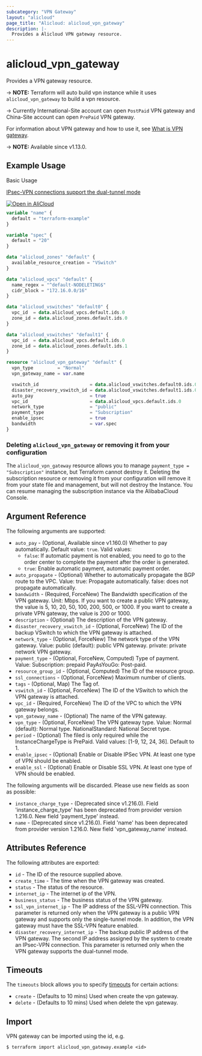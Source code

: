 ```yaml
---
subcategory: "VPN Gateway"
layout: "alicloud"
page_title: "Alicloud: alicloud_vpn_gateway"
description: |-
  Provides a Alicloud VPN gateway resource.
---
```


# alicloud_vpn_gateway

Provides a VPN gateway resource.

-> **NOTE:** Terraform will auto build vpn instance  while it uses `alicloud_vpn_gateway` to build a vpn resource.

-> Currently International-Site account can open `PostPaid` VPN gateway and China-Site account can open `PrePaid` VPN gateway.

For information about VPN gateway and how to use it, see [What is VPN gateway](https://www.alibabacloud.com/help/en/doc-detail/120365.html).

-> **NOTE:** Available since v1.13.0.

## Example Usage

Basic Usage

[IPsec-VPN connections support the dual-tunnel mode](https://www.alibabacloud.com/help/en/vpn/product-overview/ipsec-vpn-connections-support-the-dual-tunnel-mode)

<div style="display: block;margin-bottom: 40px;"><div class="oics-button" style="float: right;position: absolute;margin-bottom: 10px;">
  <a href="https://api.aliyun.com/api-tools/terraform?resource=alicloud_vpn_gateway&exampleId=e828140f-319c-9314-3b20-c45c1468b6f795539aa9&activeTab=example&spm=docs.r.vpn_gateway.0.e828140f31&intl_lang=EN_US" target="_blank">
    <img alt="Open in AliCloud" src="https://img.alicdn.com/imgextra/i1/O1CN01hjjqXv1uYUlY56FyX_!!6000000006049-55-tps-254-36.svg" style="max-height: 44px; max-width: 100%;">
  </a>
</div></div>

```terraform
variable "name" {
  default = "terraform-example"
}

variable "spec" {
  default = "20"
}

data "alicloud_zones" "default" {
  available_resource_creation = "VSwitch"
}

data "alicloud_vpcs" "default" {
  name_regex = "^default-NODELETING$"
  cidr_block = "172.16.0.0/16"
}

data "alicloud_vswitches" "default0" {
  vpc_id  = data.alicloud_vpcs.default.ids.0
  zone_id = data.alicloud_zones.default.ids.0
}

data "alicloud_vswitches" "default1" {
  vpc_id  = data.alicloud_vpcs.default.ids.0
  zone_id = data.alicloud_zones.default.ids.1
}

resource "alicloud_vpn_gateway" "default" {
  vpn_type         = "Normal"
  vpn_gateway_name = var.name

  vswitch_id                   = data.alicloud_vswitches.default0.ids.0
  disaster_recovery_vswitch_id = data.alicloud_vswitches.default1.ids.0
  auto_pay                     = true
  vpc_id                       = data.alicloud_vpcs.default.ids.0
  network_type                 = "public"
  payment_type                 = "Subscription"
  enable_ipsec                 = true
  bandwidth                    = var.spec
}
```

### Deleting `alicloud_vpn_gateway` or removing it from your configuration

The `alicloud_vpn_gateway` resource allows you to manage  `payment_type = "Subscription"`  instance, but Terraform cannot destroy it.
Deleting the subscription resource or removing it from your configuration will remove it from your state file and management, but will not destroy the Instance.
You can resume managing the subscription instance via the AlibabaCloud Console.

## Argument Reference

The following arguments are supported:
* `auto_pay` - (Optional, Available since v1.160.0) Whether to pay automatically. Default value: `true`. Valid values:
  - `false`: If automatic payment is not enabled, you need to go to the order center to complete the payment after the order is generated.
  - `true`: Enable automatic payment, automatic payment order.
* `auto_propagate` - (Optional) Whether to automatically propagate the BGP route to the VPC. Value:  true: Propagate automatically.  false: does not propagate automatically.
* `bandwidth` - (Required, ForceNew) The Bandwidth specification of the VPN gateway. Unit: Mbps.  If you want to create a public VPN gateway, the value is 5, 10, 20, 50, 100, 200, 500, or 1000. If you want to create a private VPN gateway, the value is 200 or 1000.
* `description` - (Optional) The description of the VPN gateway.
* `disaster_recovery_vswitch_id` - (Optional, ForceNew) The ID of the backup VSwitch to which the VPN gateway is attached.
* `network_type` - (Optional, ForceNew) The network type of the VPN gateway. Value:  public (default): public VPN gateway. private: private network VPN gateway.
* `payment_type` - (Optional, ForceNew, Computed) Type of payment. Value: Subscription: prepaid PayAsYouGo: Post-paid.
* `resource_group_id` - (Optional, Computed) The ID of the resource group.
* `ssl_connections` - (Optional, ForceNew) Maximum number of clients.
* `tags` - (Optional, Map) The Tag of.
* `vswitch_id` - (Optional, ForceNew) The ID of the VSwitch to which the VPN gateway is attached.
* `vpc_id` - (Required, ForceNew) The ID of the VPC to which the VPN gateway belongs.
* `vpn_gateway_name` - (Optional) The name of the VPN gateway.
* `vpn_type` - (Optional, ForceNew) The VPN gateway type. Value:  Normal (default): Normal type. NationalStandard: National Secret type.
* `period` - (Optional) The filed is only required while the InstanceChargeType is PrePaid. Valid values: [1-9, 12, 24, 36]. Default to 1.
* `enable_ipsec` - (Optional) Enable or Disable IPSec VPN. At least one type of VPN should be enabled.
* `enable_ssl` - (Optional) Enable or Disable SSL VPN.  At least one type of VPN should be enabled.

The following arguments will be discarded. Please use new fields as soon as possible:
* `instance_charge_type` - (Deprecated since v1.216.0). Field 'instance_charge_type' has been deprecated from provider version 1.216.0. New field 'payment_type' instead.
* `name` - (Deprecated since v1.216.0). Field 'name' has been deprecated from provider version 1.216.0. New field 'vpn_gateway_name' instead.

## Attributes Reference

The following attributes are exported:
* `id` - The ID of the resource supplied above.
* `create_time` - The time when the VPN gateway was created.
* `status` - The status of the resource.
* `internet_ip` - The internet ip of the VPN.
* `business_status` - The business status of the VPN gateway.
* `ssl_vpn_internet_ip` - The IP address of the SSL-VPN connection. This parameter is returned only when the VPN gateway is a public VPN gateway and supports only the single-tunnel mode. In addition, the VPN gateway must have the SSL-VPN feature enabled.
* `disaster_recovery_internet_ip` - The backup public IP address of the VPN gateway. The second IP address assigned by the system to create an IPsec-VPN connection. This parameter is returned only when the VPN gateway supports the dual-tunnel mode.

## Timeouts

The `timeouts` block allows you to specify [timeouts](https://www.terraform.io/docs/configuration-0-11/resources.html#timeouts) for certain actions:

* `create` - (Defaults to 10 mins) Used when create the vpn gateway.
* `delete` - (Defaults to 10 mins) Used when delete the vpn gateway.

## Import

VPN gateway can be imported using the id, e.g.

```shell
$ terraform import alicloud_vpn_gateway.example <id>
```